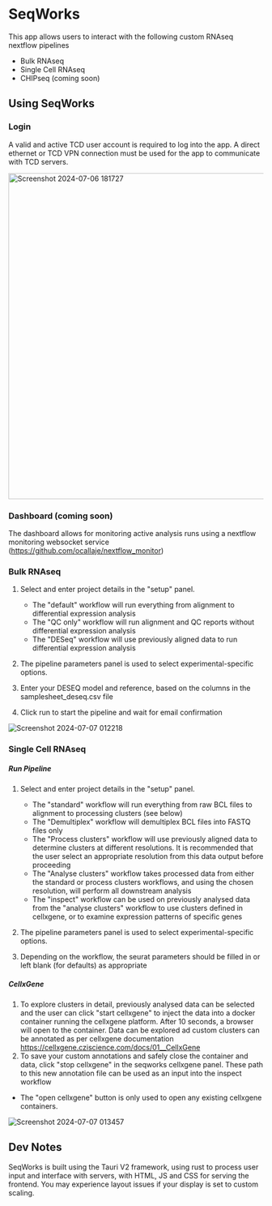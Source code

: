 # SeqWorks
This app allows users to interact with the following custom RNAseq nextflow pipelines
* Bulk RNAseq
* Single Cell RNAseq
* CHIPseq (coming soon)


## Using SeqWorks
### Login
A valid and active TCD user account is required to log into the app. A direct ethernet or TCD VPN connection must be used for the app to communicate with TCD servers. 

<img width="643" alt="Screenshot 2024-07-06 181727" src="https://github.com/ocallaje/seqworks/assets/95083099/456b7bec-a5f2-439d-9a8b-87d116dde4be">


### Dashboard (coming soon)
The dashboard allows for monitoring active analysis runs using a nextflow monitoring websocket service (https://github.com/ocallaje/nextflow_monitor)



### Bulk RNAseq
1. Select and enter project details in the "setup" panel.
   * The "default" workflow will run everything from alignment to differential expression analysis
   * The "QC only" workflow will run alignment and QC reports without differential expression analysis
   * The "DESeq" workflow will use previously aligned data to run differential expression analysis

2. The pipeline parameters panel is used to select experimental-specific options.

3. Enter your DESEQ model and reference, based on the columns in the samplesheet_deseq.csv file

4. Click run to start the pipeline and wait for email confirmation
   

![Screenshot 2024-07-07 012218](https://github.com/ocallaje/seqworks/assets/95083099/3a475395-ec24-4120-a0cd-84e2a5289fa9)


### Single Cell RNAseq
##### Run Pipeline
1. Select and enter project details in the "setup" panel.
   * The "standard" workflow will run everything from raw BCL files to alignment to processing clusters (see below)
   * The "Demultiplex" workflow will demultiplex BCL files into FASTQ files only
   * The "Process clusters" workflow will use previously aligned data to determine clusters at different resolutions. It is recommended that the user select an appropriate resolution from this data output before proceeding
   * The "Analyse clusters" workflow takes processed data from either the standard or process clusters workflows, and using the chosen resolution, will perform all downstream analysis
   * The "inspect" workflow can be used on previously analysed data from the "analyse clusters" workflow to use clusters defined in cellxgene, or to examine expression patterns of specific genes

2. The pipeline parameters panel is used to select experimental-specific options.

3. Depending on the workflow, the seurat parameters should be filled in or left blank (for defaults) as appropriate

##### CellxGene
1. To explore clusters in detail, previously analysed data can be selected and the user can click "start cellxgene" to inject the data into a docker container running the cellxgene platform. After 10 seconds, a browser will open to the container. 
Data can be explored ad custom clusters can be annotated as per cellxgene documentation https://cellxgene.cziscience.com/docs/01__CellxGene
2. To save your custom annotations and safely close the container and data, click "stop cellxgene" in the seqworks cellxgene panel. These path to this new annotation file can be used as an input into the inspect workflow

- The "open cellxgene" button is only used to open any existing cellxgene containers.

![Screenshot 2024-07-07 013457](https://github.com/ocallaje/seqworks/assets/95083099/06ee3eb9-22f9-420e-b523-d52582e40f54)


## Dev Notes
SeqWorks is built using the Tauri V2 framework, using rust to process user input and interface with servers, with HTML, JS and CSS for serving the frontend. You may experience layout issues if your display is set to custom scaling.
